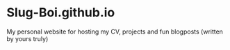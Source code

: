 # Slug-Boi.github.io
My personal website for hosting my CV, projects and fun blogposts (written by yours truly)
